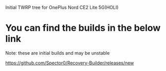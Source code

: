 Initial TWRP tree for OnePlus Nord CE2 Lite 5G(HOLI)

# You can find the builds in the below link
Note: these are initial builds and may be unstable 

https://github.com/Spector0/Recovery-Builder/releases/new

